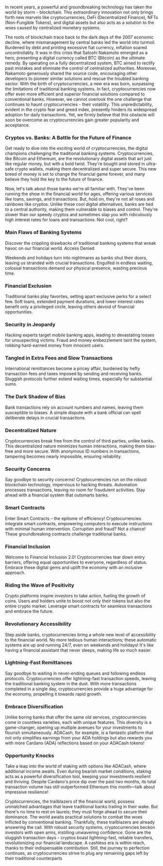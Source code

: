 
In recent years, a powerful and groundbreaking technology has taken the world by storm - blockchain. This extraordinary innovation not only brings forth new marvels like cryptocurrencies, DeFi (Decentralized Finance), NFTs (Non-Fungible Tokens), and digital assets but also acts as a solution to the woes caused by centralized monetary systems.

The roots of blockchain trace back to the dark days of the 2007 economic decline, where mismanagement by central banks led the world into turmoil. Burdened by debt and printing excessive fiat currency, inflation soared uncontrollably. It was in this crisis that Satoshi Nakamoto emerged as a hero, presenting a digital currency called BTC (Bitcoin) as the ultimate remedy. By operating on a fully decentralized system, BTC aimed to rectify past mistakes and eliminate the control of centralized authorities. Moreover, Nakamoto generously shared the source code, encouraging other developers to pioneer similar solutions and rescue the troubled banking sector.
With the birth of cryptocurrencies, a new era was born, surpassing the limitations of traditional banking systems. In fact, cryptocurrencies now offer even more efficient and superior financial solutions compared to conventional banks. However, we cannot overlook the one challenge that continues to haunt cryptocurrencies - their volatility. This unpredictability, evident in the crypto fear and greed index, presently hinders its widespread adoption for daily transactions. Yet, we firmly believe that this obstacle will soon be overcome as cryptocurrencies gain greater popularity and acceptance.

### Cryptos vs. Banks: A Battle for the Future of Finance
Get ready to dive into the exciting world of cryptocurrencies, the digital champions challenging the traditional banking systems. Cryptocurrencies, like Bitcoin and Ethereum, are the revolutionary digital assets that act just like regular money, but with a bold twist. They're bought and stored in ultra-safe crypto wallets, making them decentralized and super secure. This new breed of money is set to change the financial game forever, and many believe they hold the key to the future of finance.

Now, let's talk about those banks we're all familiar with. They've been running the show in the financial world for ages, offering various services like loans, savings, and transactions. But, hold on, they're not all roses and rainbows like cryptos. Unlike these cool digital alternatives, banks are tied to a central authority, making them vulnerable to biases and control. They're slower than our speedy cryptos and sometimes slap you with ridiculously high interest rates for loans and transactions. Not cool, right?

### Main Flaws of Banking Systems 
Discover the crippling drawbacks of traditional banking systems that wreak havoc on our financial world.
Access Denied

Weekends and holidays turn into nightmares as banks shut their doors, leaving us stranded with crucial transactions. Engulfed in endless waiting, colossal transactions demand our physical presence, wasting precious time.

### Financial Exclusion
Traditional banks play favorites, setting apart exclusive perks for a select few. Soft loans, extended payment durations, and lower interest rates benefit only a privileged circle, leaving others devoid of financial opportunities.

### Security in Jeopardy 
Hacking experts target mobile banking apps, leading to devastating losses for unsuspecting victims. Fraud and money embezzlement taint the system, robbing hard-earned money from innocent users.

### Tangled in Extra Fees and Slow Transactions
International remittances become a pricey affair, burdened by hefty transaction fees and taxes imposed by sending and receiving banks. Sluggish protocols further extend waiting times, especially for substantial sums.

### The Dark Shadow of Bias
Bank transactions rely on account numbers and names, leaving them susceptible to biases. A simple dispute with a bank official can spell deliberate delays in crucial transactions.

### Decentralized Nature
Cryptocurrencies break free from the control of third parties, unlike banks. This decentralized nature minimizes human interactions, making them bias-free and more secure. With anonymous ID numbers in transactions, tampering becomes nearly impossible, ensuring reliability.

### Security Concerns
Say goodbye to security concerns! Cryptocurrencies run on the robust blockchain technology, impervious to hacking threats. Automation processes transactions, leaving no room for fraudulent activities. Stay ahead with a financial system that outsmarts banks.

### Smart Contracts
Enter Smart Contracts – the epitome of efficiency! Cryptocurrencies integrate smart contracts, empowering computers to execute instructions with minimal human intervention. Corruption and fraud? Not a chance! These groundbreaking contracts challenge traditional banks.

### Financial Inclusion
Welcome to Financial Inclusion 2.0! Cryptocurrencies tear down entry barriers, offering equal opportunities to everyone, regardless of status. Embrace these digital gems and uplift the economy with an inclusive approach.

### Riding the Wave of Positivity
Crypto platforms inspire investors to take action, fueling the growth of coins. Users and holders unite to boost not only their tokens but also the entire crypto market. Leverage smart contracts for seamless transactions and embrace the future.

### Revolutionary Accessibility
Step aside banks, cryptocurrencies bring a whole new level of accessibility to the financial world. No more tedious human interactions; these automatic systems are up and running 24/7, even on weekends and holidays! It's like having a financial assistant that never sleeps, making life so much easier.

### Lightning-Fast Remittances 
Say goodbye to waiting in never-ending queues and following endless protocols. Cryptocurrencies offer lightning-fast transaction speeds, leaving the traditional banking system in the dust. With more transactions completed in a single day, cryptocurrencies provide a huge advantage for the economy, propelling it towards rapid growth.

### Embrace Diversification
Unlike boring banks that offer the same old services, cryptocurrencies come in countless varieties, each with unique features. This diversity is a game-changer, opening up multiple avenues for your investments to flourish simultaneously. ADACash, for example, is a fantastic platform that not only simplifies earnings from your ADA holdings but also rewards you with more Cardano (ADA) reflections based on your ADACash tokens!

### Opportunity Knocks
Take a leap into the world of staking with options like ADACash, where additional income awaits. Even during bearish market conditions, staking acts as a powerful diversification tool, keeping your investments resilient and thriving. Despite Cardano's price dip over the past two months, its total transaction volume has still outperformed Ethereum this month—talk about impressive resilience!

Cryptocurrencies, the trailblazers of the financial world, possess unmatched advantages that leave traditional banks trailing in their wake. But there's no time to rest on laurels; they must forge ahead to secure their dominance. The world awaits practical solutions to combat the woes inflicted by conventional banking.
Thankfully, these trailblazers are already answering the call. With robust security systems, cryptocurrencies beckon investors with open arms, instilling unwavering confidence. Gone are the sluggish transaction days - cryptos boast lightning-fast, reliable transfers, revolutionizing our financial landscape. A cashless era is within reach, thanks to their indispensable contribution. Still, the journey to perfection continues, as cryptocurrencies strive to plug any remaining gaps left by their traditional counterparts


